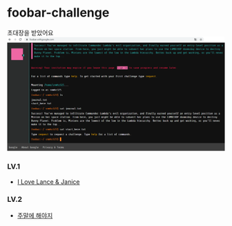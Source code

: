 # foobar-challenge

초대장을 받았어요
![invitation](/etc/invitation.png)



### LV.1
 - [I Love Lance & Janice](/LV1/I_Love_Lance_&_Janice.md)

### LV.2
 - [주말에 해야지](/LV1/I_Love_Lance_&_Janice.md)

